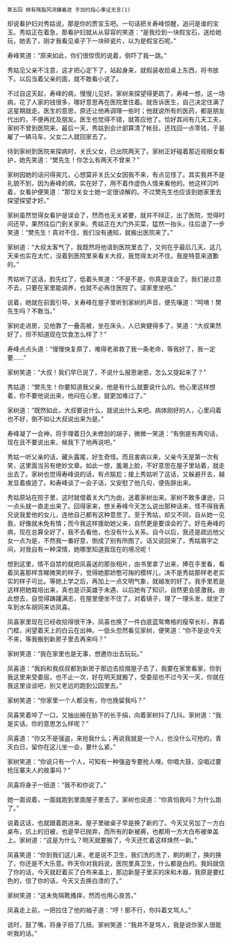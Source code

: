     第五回 颊有残脂风流嫌着迹 手加约指心事证无言(1) 

   却说看护妇对秀姑说，那是你的贾宝玉吧。一句话把关寿峰惊醒，追问是谁的宝玉。秀姑正在着急，那看护妇就从从容容的笑道：“是我捡到一块假宝石，送给她玩，她丢了，刚才我看见桌子下一块碎瓷片，以为是假宝石呢。”

   寿峰笑道：“原来如此，你们很惊慌的说着，倒吓了我一跳。”

   秀姑见父亲不注意，这才把心定下了，站起身来，就假装收拾桌上东西，将书放下。以后当着父亲的面，就不敢看小说了。

   不过自这天起，寿峰的病，慢慢儿见好。家树来探望得更疏了，寿峰一想，这一场病，花了人家的钱很多，哪好意思再在医院里住着。就告诉医生，自己决定住满了这星期就走。医生的意思，原还让他再调理一些时；他就说所有的医药，都是朋友代出的，不便再扰及朋友。医生也觉得不错，就答应他了。恰好其间有几天工夫，家树不曾到医院来，最后一天，秀姑到会计部算清了帐目。还找回一点零钱，于是雇了一辆马车，父女二人就回家去了。

   待到家树到医院来探病时，关氏父女，已出院两天了。家树正好碰着那近视眼女看护，她先笑道：“樊先生！你怎么有两天不曾来？”

   家树因她的话问得突兀，心想莫非关氏父女因我不来，有点见怪了。其实我并不是礼貌不到，因为寿峰的病，实在好了，用不着作虚伪人情来看他的。他这样沉吟着，女看护便笑道：“那位关女士她一定很谅解的。不过樊先生也应该到她家里去探望探望才好。”

   家树虽然觉得女看护是误会了，然而也无关紧要，就并不辩正，出了医院，觉得时间还早，果然往后门到关家来。秀姑正在大门外买菜，猛然一抬头，往后退了一步笑道：“樊先生！真对不住，我们没有通知，就搬出医院来了。”

   家树道：“大叔太客气了，我既然将他请到医院里去了，又何在乎最后几天。这几天来也实在太忙，没着到医院里来看关大叔，我觉得太对不住。我是特意来道歉的。”

   秀姑听了这话，脸先红了，低着头笑道：“不是不是，你真是误会了。我们是过意不去，只要在家里能调养，也就不必再住医院了。请家里坐吧。”

   说着，她就在前面引导。关寿峰在屋子里听到家树的声音，便先嚷道：“呵唷！樊先生吗？不敢当。”

   家树走进房，见他靠了一叠高被，坐在床头，人已爽健得多了，笑道：“大叔果然好了，但不知道现在饮食怎么样了？”

   寿峰点点头道：“慢慢快复原了，难得老弟救了我一条老命，等我好了，我一定要……”

   家树笑道：“大叔！我们早已说了，不说什么报恩谢恩，怎么又提起来了？”

   秀姑道：“樊先生！你要知道我父亲，他是有什么就要说什么的。他心里这样想着，你不要他说出来，他闷在心里，就更加难过了。”

   家树道：“既然如此，大叔要说什么，就说出什么来吧。病体刚好的人，心里闷着也不好，倒不如让大叔说出来为是。”

   寿峰凝了一会神，将手理着日久未修刮的胡子，微微一笑道：“有倒是有两句话，现在且不要说出来，候我下了地再说吧。”

   秀姑一听父亲的话，藏头露尾，好生奇怪。而且害病以来，父亲今天是第一次有笑，这里面当另有绝妙文章。如此一想，羞潮上脸，不好意思在屋子里站着，就走出去了。家树也觉得寿峰说的话，有点尴尬；接上秀姑听了这话，又躲避开去，越发显着痕迹了。和寿峰谈了一会子话，又安慰了他几句，便告辞出来。

   秀姑原站在院子里，这时就借着关大门为由，送着家树出来。家树不敢多谦逊，只一点头就一直走出来了。回得家来，想关寿峰今天怎么说出那种话来，怪不得我表兄说我爱他的女儿，连他自己都有这种意思了。至于秀姑，却又不同，自从她一见我，好像就未免有情；而今我这样援助她父亲，自然更是要误会的了。好在寿峰的病，现在总算全好了，我不去看他，也没有什么关系。自今以后，我还是疏远他父女一点为是，不然我一番好意，倒成了别有所图了。话又说回来了，秀姑眉宇之间，对我自有一种深情，她哪里知道我现在的境况呢！

   想到这里，情不自禁的就把凤喜送的那张相片，由书里拿了出来，捧在手里看，看着凤喜那样含睇微笑的样子，觉得她那娇憨可掬的模样儿，决不是秀姑那样老老实实的样子可比。等她上学之后，再加上一点文明气象，就越发的好了。我手里若是这样把她栽培出来，真也是识英雄于未遇，以后她有了知识，自然更会感激我。由此想去，自觉得踌躇满志，在屋里便坐不住了。对着镜子，理了一理头发，就坐了车到水车胡同来访凤喜。

   凤喜家里现在已经收拾得很干净，凤喜也换了一件白底蓝鸳鸯格的瘦窄长衫，靠着门框，闲望着天上的白云在出神。一低头忽然看见家树，便笑道：“你不是说今天不来，等我搬到新房子里去再来吗？”

   家树笑道：“我在家里也是无事，想邀你出去玩玩。”

   凤喜道：“我妈和我叔叔都到新房子那边去拾掇屋子去了，我要在家里看家，你到我这里来受委屈，也不止一次，好在明天就搬了，受委屈也不过今天一天，你就在我这里谈谈吧，别又老远的跑到公园里去。”

   家树笑道：“你家里一个人都没有，你也挽留我吗？”

   凤喜笑着啐了一口，又抽出掖在胁下的长手绢，向着家树抖了几抖。家树道：“我是实话。你的意思怎么样呢？”

   凤喜道：“你又不是强盗，来抢我什么；再说我就是一个人，也没什么可抢的，青天白日，留你在这儿坐一会，要什么紧。”

   家树笑道：“你说只有一个人，可知有一种强盗专要抢人哩。你唱大鼓，没唱过要抢压寨夫人的故事吗？”

   凤喜将身子一扭道：“我不和你说了。”

   她一面说着，一面就跑到里面屋子里去了。家树也说道：“你真怕我吗？为什么跑了。”

   说着这话，也就跟着跑进来。屋子里破桌子早是换了新的了。今天又另加了一方白桌布，炕上的旧被，也是早已抛弃，而所有的新被褥，也都用一方大白布被单盖上。家树道：“这是为什么？明天就要搬了，今天还忙着这样焕然一新。”

   凤喜笑道：“你到我们这儿来，老是说不卫生，我们洗的洗了，刷的刷了，换的换了，你还是不大乐意。昨天你对我妈说，医院里真卫生，什么都是白的。我妈就信了你的话，今天就赶着买了白布来盖上，那边新屋子里买的床和木器，我原是要红色的，信了你的话，今天又去换白漆的了。”

   家树笑道：“这未免隔靴搔痒，然而也用心良苦。”

   凤喜走上前，一把拉住了他的袖子道：“哼！那不行，你抖着文骂人。”

   说时，鼓了嘴，将身子扭了几扭。家树笑道：“我并不是骂人，我是说你家人很能听我的话。”

